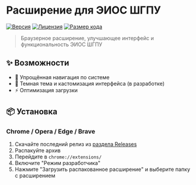 # Расширение для ЭИОС ШГПУ

[![Версия](https://img.shields.io/github/v/release/dev-lime/SHGPU-Extension?style=flat-square)](https://github.com/your-username/eios-extension/releases)
[![Лицензия](https://img.shields.io/github/license/dev-lime/SHGPU-Extension?style=flat-square)](LICENSE)
[![Размер кода](https://img.shields.io/github/languages/code-size/dev-lime/SHGPU-Extension?style=flat-square)](https://github.com/your-username/eios-extension)

> Браузерное расширение, улучшающее интерфейс и функциональность ЭИОС ШГПУ

## ✨ Возможности

- 🚀 Упрощённая навигация по системе
- 🎨 Темная тема и кастомизация интерфейса (в разработке)
- ⚡ Оптимизация загрузки

## 📦 Установка

### Chrome / Opera / Edge / Brave
1. Скачайте последний релиз из [раздела Releases](https://github.com/dev-lime/SHGPU-Extension/releases)
2. Распакуйте архив
3. Перейдите в `chrome://extensions/`
4. Включите "Режим разработчика"
5. Нажмите "Загрузить распакованное расширение" и выберите папку с расширением
